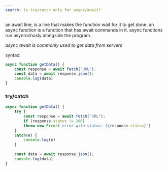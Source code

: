 ```yaml
---
search: is try/catch only for async/await?
---
```

an await line, is a line that makes the function wait for it to get done.
an async function is a function that has await commands in it.
async functions run asynrochosly alongside the program.

*async await is commonly used to get data from servers*

syntax:
```jsx
async function getData() {
	const response = await fetch("URL");
	const data = await response.json();
	console.log(data)
}
```

### try/catch
```jsx
async function getData() {
	try {
		const response = await fetch("URL");
		if (response.status != 200)
		throw new Error(`error with status: ${response.status}`)
	}
	catch(e) {
		console.log(e)
	}
	
	const data = await response.json();
	console.log(data)
}
```